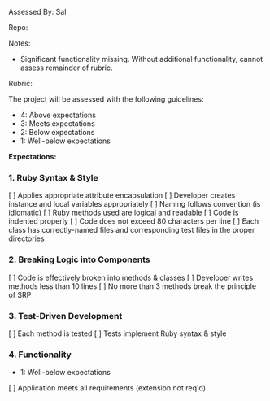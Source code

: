 Assessed By: Sal

Repo:

Notes:

* Significant functionality missing. Without additional functionality, cannot assess remainder of rubric.

Rubric:


The project will be assessed with the following guidelines:

* 4: Above expectations
* 3: Meets expectations
* 2: Below expectations
* 1: Well-below expectations

**Expectations:**

### 1. Ruby Syntax & Style

[ ] Applies appropriate attribute encapsulation
[ ] Developer creates instance and local variables appropriately
[ ] Naming follows convention (is idiomatic)
[ ] Ruby methods used are logical and readable
[ ] Code is indented properly
[ ] Code does not exceed 80 characters per line
[ ] Each class has correctly-named files and corresponding test files in the proper directories

### 2. Breaking Logic into Components

[ ] Code is effectively broken into methods & classes
[ ] Developer writes methods less than 10 lines
[ ] No more than 3 methods break the principle of SRP


### 3. Test-Driven Development

[ ] Each method is tested
[ ] Tests implement Ruby syntax & style


### 4. Functionality

* 1: Well-below expectations

[ ] Application meets all requirements (extension not req'd)
